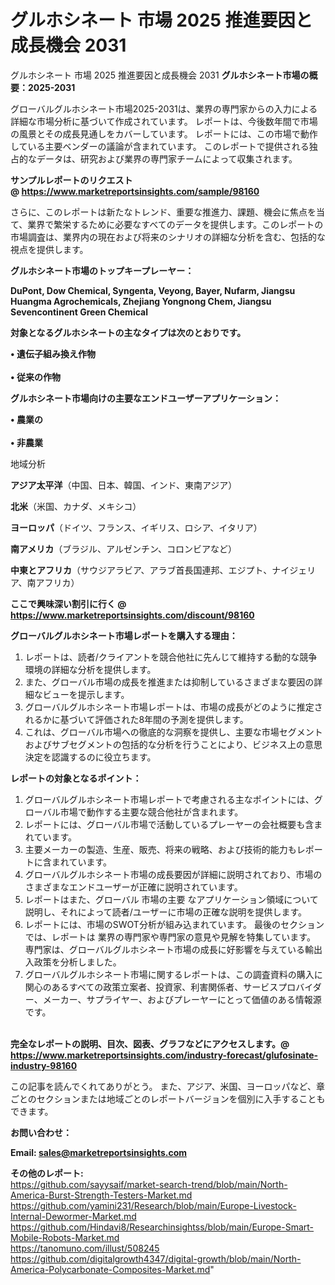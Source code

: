 # グルホシネート 市場 2025 推進要因と成長機会 2031
 グルホシネート 市場 2025 推進要因と成長機会 2031
<strong><b>グルホシネート市場の概要：2025-2031</b></strong>

グローバルグルホシネート市場2025-2031は、業界の専門家からの入力による詳細な市場分析に基づいて作成されています。 レポートは、今後数年間で市場の風景とその成長見通しをカバーしています。 レポートには、この市場で動作している主要ベンダーの議論が含まれています。 このレポートで提供される独占的なデータは、研究および業界の専門家チームによって収集されます。

<strong>サンプルレポートのリクエスト @ <a href=https://www.marketreportsinsights.com/sample/98160>https://www.marketreportsinsights.com/sample/98160</a></strong>

さらに、このレポートは新たなトレンド、重要な推進力、課題、機会に焦点を当て、業界で繁栄するために必要なすべてのデータを提供します。このレポートの市場調査は、業界内の現在および将来のシナリオの詳細な分析を含む、包括的な視点を提供します。

<strong>グルホシネート市場のトップキープレーヤー：</strong>

<strong>DuPont, Dow Chemical, Syngenta, Veyong, Bayer, Nufarm, Jiangsu Huangma Agrochemicals, Zhejiang Yongnong Chem, Jiangsu Sevencontinent Green Chemical</strong>

<strong><b>対象となるグルホシネートの主なタイプは次のとおりです。</b></strong>

<strong>• 遺伝子組み換え作物<br><br>• 従来の作物</strong>

<strong><b>グルホシネート市場向けの主要なエンドユーザーアプリケーション：</b></strong>

<strong>• 農業の<br><br>• 非農業</strong>

 地域分析

<strong><b>アジア太平洋</b></strong>（中国、日本、韓国、インド、東南アジア）

<strong><b>北米</b></strong>（米国、カナダ、メキシコ）

<strong><b>ヨーロッパ</b></strong>（ドイツ、フランス、イギリス、ロシア、イタリア）

<strong><b>南アメリカ</b></strong>（ブラジル、アルゼンチン、コロンビアなど）

<strong><b>中東とアフリカ</b></strong>（サウジアラビア、アラブ首長国連邦、エジプト、ナイジェリア、南アフリカ）

<strong>ここで興味深い割引に行く @ <a href=https://www.marketreportsinsights.com/discount/98160>https://www.marketreportsinsights.com/discount/98160</a></strong>

<strong><b>グローバルグルホシネート市場レポートを購入する理由：</b></strong>
<ol>
  <li>レポートは、読者/クライアントを競合他社に先んじて維持する動的な競争環境の詳細な分析を提供します。</li>
  <li>また、グローバル市場の成長を推進または抑制しているさまざまな要因の詳細なビューを提示します。</li>
  <li>グローバルグルホシネート市場レポートは、市場の成長がどのように推定されるかに基づいて評価された8年間の予測を提供します。</li>
  <li>これは、グローバル市場への徹底的な洞察を提供し、主要な市場セグメントおよびサブセグメントの包括的な分析を行うことにより、ビジネス上の意思決定を認識するのに役立ちます。</li>
</ol>
<strong><b>レポートの対象となるポイント：</b></strong>
<ol>
  <li>グローバルグルホシネート市場レポートで考慮される主なポイントには、グローバル市場で動作する主要な競合他社が含まれます。</li>
  <li>レポートには、グローバル市場で活動しているプレーヤーの会社概要も含まれています。</li>
  <li>主要メーカーの製造、生産、販売、将来の戦略、および技術的能力もレポートに含まれています。</li>
  <li>グローバルグルホシネート市場の成長要因が詳細に説明されており、市場のさまざまなエンドユーザーが正確に説明されています。</li>
  <li>レポートはまた、グローバル 市場の主要 なアプリケーション領域について説明し、それによって読者/ユーザーに市場の正確な説明を提供します。</li>
  <li>レポートには、市場のSWOT分析が組み込まれています。 最後のセクションでは、レポートは 業界の専門家や専門家の意見や見解を特集しています。 専門家は、グローバルグルホシネート市場の成長に好影響を与えている輸出入政策を分析しました。</li>
  <li>グローバルグルホシネート市場に関するレポートは、この調査資料の購入に関心のあるすべての政策立案者、投資家、利害関係者、サービスプロバイダー、メーカー、サプライヤー、およびプレーヤーにとって価値のある情報源です。</li>
</ol><br>
<strong>完全なレポートの説明、目次、図表、グラフなどにアクセスします。@ <a href=https://www.marketreportsinsights.com/industry-forecast/glufosinate-industry-98160>https://www.marketreportsinsights.com/industry-forecast/glufosinate-industry-98160</a></strong>

この記事を読んでくれてありがとう。 また、アジア、米国、ヨーロッパなど、章ごとのセクションまたは地域ごとのレポートバージョンを個別に入手することもできます。

<strong><b>お問い合わせ：</b></strong>

<strong>Email: </strong><a href=mailto:sales@marketreportsinsights.com><strong>sales@marketreportsinsights.com</strong></a>

<strong>その他のレポート:</strong>
<br>
<a href=https://github.com/sayysaif/market-search-trend/blob/main/North-America-Burst-Strength-Testers-Market.md>https://github.com/sayysaif/market-search-trend/blob/main/North-America-Burst-Strength-Testers-Market.md</a>
<br>
<a href=https://github.com/yamini231/Research/blob/main/Europe-Livestock-Internal-Dewormer-Market.md>https://github.com/yamini231/Research/blob/main/Europe-Livestock-Internal-Dewormer-Market.md</a>
<br>
<a href=https://github.com/Hindavi8/Researchinsightss/blob/main/Europe-Smart-Mobile-Robots-Market.md>https://github.com/Hindavi8/Researchinsightss/blob/main/Europe-Smart-Mobile-Robots-Market.md</a>
<br>
<a href=https://tanomuno.com/illust/508245>https://tanomuno.com/illust/508245</a>
<br>
<a href=https://github.com/digitalgrowth4347/digital-growth/blob/main/North-America-Polycarbonate-Composites-Market.md>https://github.com/digitalgrowth4347/digital-growth/blob/main/North-America-Polycarbonate-Composites-Market.md</a>"
